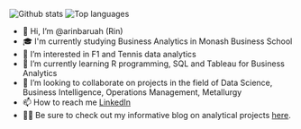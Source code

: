 ![Github stats](https://github-readme-stats.vercel.app/api?username=arinbaruah)
![Top languages](https://github-readme-stats.vercel.app/api/top-langs/?username=arinbaruah&hide=html,jupyter%20notebook,JavaScript,PostScript,SCSS,Less&layout=compact&langs_count=10)




- 👋 Hi, I’m @arinbaruah (Rin)
- 🎓 I'm currently studying Business Analytics in Monash Business School
- 👀 I’m interested in F1 and Tennis data analytics  
- 🌱 I’m currently learning R programming, SQL and Tableau for Business Analytics
- 💞️ I’m looking to collaborate on projects in the field of Data Science, Business Intelligence, Operations Management, Metallurgy 
- 📫 How to reach me [LinkedIn](https://www.linkedin.com/in/arindam-baruah/)
- 🕵️‍♂️ Be sure to check out my informative blog on analytical projects [here](https://arinbaruah.github.io/Rinsights_blog/).

<!---
arinbaruah/arinbaruah is a ✨ special ✨ repository because its `README.md` (this file) appears on your GitHub profile.
You can click the Preview link to take a look at your changes.
--->
